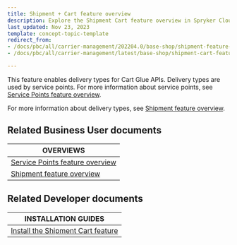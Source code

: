 ```yaml
---
title: Shipment + Cart feature overview
description: Explore the Shipment Cart feature overview in Spryker Cloud Commerce OS to optimize shipping and cart management.
last_updated: Nov 23, 2023
template: concept-topic-template
redirect_from:
- /docs/pbc/all/carrier-management/202204.0/base-shop/shipment-feature-overview.html
- /docs/pbc/all/carrier-management/latest/base-shop/shipment-cart-feature-overview.html

---
```


This feature enables delivery types for Cart Glue APIs. Delivery types are used by service points. For more information about service points, see [Service Points feature overview](/docs/pbc/all/service-point-management/{{page.version}}/unified-commerce/service-points-feature-overview.html).

For more information about delivery types, see [Shipment feature overview](/docs/pbc/all/carrier-management/{{page.version}}/base-shop/shipment-feature-overview.html).


## Related Business User documents

| OVERVIEWS |
| - |
| [Service Points feature overview](/docs/pbc/all/service-point-management/{{page.version}}/unified-commerce/service-points-feature-overview.html) |
| [Shipment feature overview](/docs/pbc/all/carrier-management/{{page.version}}/base-shop/shipment-feature-overview.html) |

## Related Developer documents

| INSTALLATION GUIDES |
| - |
| [Install the Shipment Cart feature](/docs/pbc/all/carrier-management/{{page.version}}/base-shop/install-and-upgrade/install-features/install-the-shipment-cart-feature.html) |
